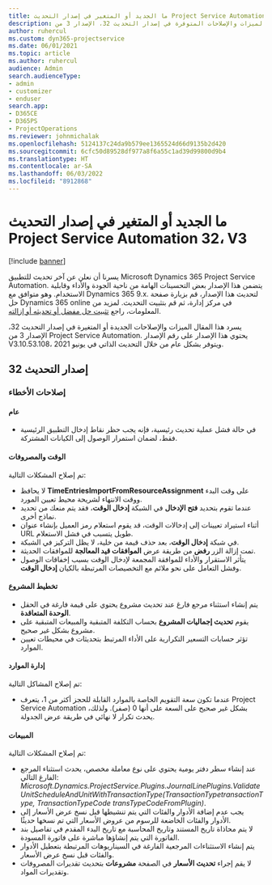 ```yaml
---
title: ما الجديد أو المتغير في إصدار التحديث Project Service Automation 32، V3
description: يسرد هذا المقال الميزات والإصلاحات المتوفرة في إصدار التحديث 32، الإصدار 3 من Project Service Automation.
author: ruhercul
ms.custom: dyn365-projectservice
ms.date: 06/01/2021
ms.topic: article
ms.author: ruhercul
audience: Admin
search.audienceType:
- admin
- customizer
- enduser
search.app:
- D365CE
- D365PS
- ProjectOperations
ms.reviewer: johnmichalak
ms.openlocfilehash: 5124137c24da9b579ee1365524d66d9135b2d420
ms.sourcegitcommit: 6cfc50d89528df977a8f6a55c1ad39d99800d9b4
ms.translationtype: HT
ms.contentlocale: ar-SA
ms.lasthandoff: 06/03/2022
ms.locfileid: "8912868"
---
```

# <a name="whats-new-or-changed-in-project-service-automation-update-release-32-v3"></a>ما الجديد أو المتغير في إصدار التحديث Project Service Automation 32، V3

[!include [banner](../includes/psa-now-project-operations.md)]

يسرنا أن نعلن عن آخر تحديث للتطبيق Microsoft Dynamics 365 Project Service Automation. يتضمن هذا الإصدار بعض التحسينات الهامة من ناحية الجودة والأداء وقابلية الاستخدام. وهو متوافق مع Dynamics 365 9.x. لتحديث هذا الإصدار، قم بزيارة صفحة حل Dynamics 365 online في مركز إدارة، ثم قم بتثبيت التحديث. لمزيد من المعلومات، راجع [تثبيت حل مفضل أو تحديثه أو إزالته](/power-platform/admin/install-remove-preferred-solution).

يسرد هذا المقال الميزات والإصلاحات الجديدة أو المتغيرة في إصدار التحديث 32، الإصدار 3 من Project Service Automation. يحتوي هذا الإصدار على رقم الإصدار V3.10.53.108، ويتوفر بشكل عام من خلال التحديث الذاتي في يونيو 2021.

## <a name="update-release-32"></a>إصدار التحديث 32

### <a name="bug-fixes"></a>إصلاحات الأخطاء

#### <a name="general"></a>عام 

- في حالة فشل عملية تحديث رئيسية، فإنه يجب حظر نقاط إدخال التطبيق الرئيسية فقط، لضمان استمرار الوصول إلى الكيانات المشتركة.

#### <a name="time-and-expense"></a>الوقت والمصروفات

تم إصلاح المشكلات التالية:

- لا يحافظ **TimeEntriesImportFromResourceAssignment** على وقت البدء ووقت الانتهاء لشريحة محيط تعيين المورد.
- عندما تقوم بتحديد **فتح الإدخال** في الشبكة **إدخال الوقت**، فقد يتم منعك من تحديد نماذج أخرى.
- أثناء استيراد تعيينات إلى إدخالات الوقت، قد يقوم استعلام رمز العميل بإنشاء عنوان URL طويل يتسبب في فشل الاستعلام.
- في شبكة **إدخال الوقت**، بعد حذف قيمة من خلية، لا يظل التركيز في الشبكة.
- تمت إزالة الزر **رفض** من طريقة عرض **الموافقات قيد المعالجة** للموافقات الحديثة.
- يتأثر الاستقرار والأداء للموافقة المجمعة لإدخال الوقت بسبب إخفاقات الوصول وفشل التعامل على نحو ملائم مع التخصيصات المرتبطة بالكيان **إدخال الوقت**.

#### <a name="project-planning"></a>تخطيط المشروع

- يتم إنشاء استثناء مرجع فارغ عند تحديث مشروع يحتوي على قيمة فارغة في الحقل **الوحدة المتعاقدة**.
- يقوم **تحديث إجماليات المشروع** بحساب التكلفة المتبقية والمبيعات المتبقية على مشروع بشكل غير صحيح.
- تؤثر حسابات التسعير التكرارية على الأداء المرتبط بتحديثات في محيطات تعيين الموارد.

#### <a name="resource-management"></a>إدارة الموارد

تم إصلاح المشاكل التالية:

- عندما تكون سعة التقويم الخاصة بالموارد القابلة للحجز أكثر من 1، يتعرف Project Service Automation بشكل غير صحيح على السعة على أنها 0 (صفر). ولذلك، يحدث تكرار لا نهائي في طريقة عرض الجدولة.

#### <a name="sales"></a>‏المبيعات

تم إصلاح المشكلات التالية:

- عند إنشاء سطر دفتر يومية يحتوي على نوع معاملة مخصص، يحدث استثناء المرجع الفارغ التالي: *Microsoft.Dynamics.ProjectService.Plugins.JournalLinePlugins.ValidateUnitScheduleAndUnitWithTransactionType(TransactionTypetransactionType, TransactionTypeCode transTypeCodeFromPlugin)*.
- يجب عدم إضافة الأدوار والفئات التي يتم تنشيطها قبل نسخ عرض الأسعار إلى الأدوار والفئات الخاضعة للرسوم من عروض الأسعار التي تم نسخها حديثًا.
- لا يتم محاذاة تاريخ المستند وتاريخ المحاسبة مع تاريخ البدء المقدم في تفاصيل بند الفاتورة التي يتم إنشاؤها مباشرة على فاتورة المسودة.
- يتم إنشاء الاستثناءات المرجعية الفارغة في السيناريوهات المرتبطة بتعطيل الأدوار والفئات قبل نسخ عرض الأسعار.
- لا يقم إجراء **تحديث الأسعار** في الصفحة **مشروعات** بتحديث تقديرات المصروفات وتقديرات المواد.
